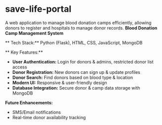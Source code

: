 # save-life-portal
A web application to manage blood donation camps efficiently, allowing donors to register and hospitals to manage donor records.
 **Blood Donation Camp Management System**  

** Tech Stack:** Python (Flask), HTML, CSS, JavaScript, MongoDB  

** Key Features:**  
- **User Authentication:** Login for donors & admins, restricted donor list access  
- **Donor Registration:** New donors can sign up & update profiles   
- **Donor Search:** Find donors based on blood type & location  
- **Modern UI:** Responsive & user-friendly design  
- **Database Integration:** Secure donor & camp data storage with MongoDB  

**Future Enhancements:**  
- SMS/Email notifications  
- Real-time donor availability tracking  
